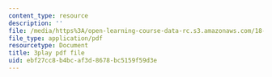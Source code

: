 ```yaml
---
content_type: resource
description: ''
file: /media/https%3A/open-learning-course-data-rc.s3.amazonaws.com/18-06sc-linear-algebra-fall-2011/ebf27cc8b4bcaf3d8678bc5159f59d3e_B17h10EF59g.pdf
file_type: application/pdf
resourcetype: Document
title: 3play pdf file
uid: ebf27cc8-b4bc-af3d-8678-bc5159f59d3e
---
```

